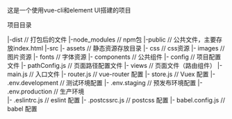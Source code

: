 这是一个使用vue-cli和element UI搭建的项目


项目目录

|-dist          // 打包后的文件
|-node_modules  // npm包
|-public        // 公共文件，主要存放index.html
|-src
   |- assets    // 静态资源存放目录
        |- css  // css资源
        |- images  // 图片资源
        |- fonts   // 字体资源
   |- components // 公共组件
   |- config       // 项目配置文件
    |- pathConfig.js   // 页面路径配置文件
   |- views      // 页面文件（路由组件）
   |- main.js    // 入口文件
   |- router.js  // vue-router 配置
   |- store.js   // Vuex 配置
|- .env.development  // 测试环境配置
|- .env.staging      // 预发布环境配置
|- .env.production   // 生产环境   
|- .eslintrc.js      // eslint 配置
|- .postcssrc.js     // postcss 配置
|- babel.config.js   // babel 配置
